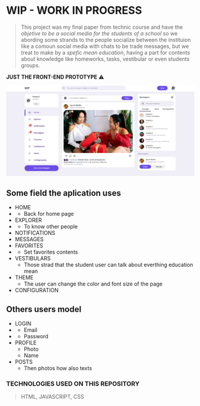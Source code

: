 # WIP - WORK IN PROGRESS

> This project was my final paper from technic course and have the _objetive to be a social media for the students of a school_ so 
we abording some strands to the people socialize between the instituion like a comoun social media with 
chats to be trade messages, but we treat to make by a *spefic mean education*, having a part for contents about knowledge like homeworks, tasks, vestibular or even students groups. 

**JUST THE FRONT-END PROTOTYPE** ⚠️

![LandingPage](./img/landing-page-wip.png)

## Some field the aplication uses 

+  HOME
+   - Back for home page
+  EXPLORER
+    - To know other people
+  NOTIFICATIONS
+  MESSAGES
+  FAVORITES
+    - Set favorites contents
+  VESTIBULARS
    - Those strad that the student user can talk about everthing education mean
+  THEME 
    - The user can change the color and font size of the page 
+  CONFIGURATION 

## Others users model 

+  LOGIN
+   - Email
+   - Password
+  PROFILE
    - Photo
    - Name
+  POSTS
    - Then photos how also texts

### TECHNOLOGIES USED ON THIS REPOSITORY 

> HTML, 
> JAVASCRIPT,
> CSS

